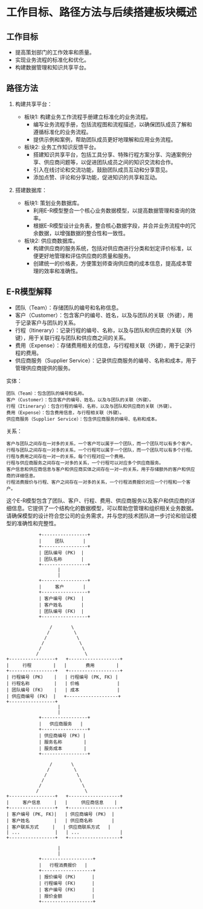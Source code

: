 # 工作目标、路径方法与后续搭建板块概述

## 工作目标

- 提高策划部门的工作效率和质量。
- 实现业务流程的标准化和优化。
- 构建数据管理和知识共享平台。

## 路径方法

1. 构建共享平台：
    - 板块1: 构建业务工作流程手册建立标准化的业务流程。
        - 编写业务流程手册，包括流程图和流程描述，以确保团队成员了解和遵循标准化的业务流程。
        - 提供示例和案例，帮助团队成员更好地理解和应用业务流程。
    - 板块2: 业务工作知识反馈平台。
        - 搭建知识共享平台，包括工具分享、特殊行程方案分享、沟通案例分享、供应商问题等，以促进团队成员之间的知识交流和合作。
        - 引入在线讨论和交流功能，鼓励团队成员互动和分享意见。
        - 添加点赞、评论和分享功能，促进知识的共享和互动。

2. 搭建数据库：
    - 板块1: 策划业务数据库。
        - 利用E-R模型整合一个核心业务数据模型，以提高数据管理和查询的效率。
        - 根据E-R模型设计业务表，整合核心数据字段，并合并业务流程中的冗余数据，以增强数据的整合性和一致性。
    - 板块2: 供应商数据库。
        - 构建供应商的服务系统，包括对供应商进行分类和划定评价标准，以便更好地管理和评估供应商的质量和服务。
        - 创建统一的价格表，方便策划师查询供应商的成本信息，提高成本管理的效率和准确性。

## E-R模型解释

- 团队（Team）：存储团队的编号和名称信息。
- 客户（Customer）：包含客户的编号、姓名，以及与团队的关联（外键），用于记录客户与团队的关系。
- 行程（Itinerary）：记录行程的编号、名称，以及与团队和供应商的关联（外键），用于关联行程与团队和供应商之间的关系。
- 费用（Expense）：存储费用相关的信息，与行程相关联（外键），用于记录行程的费用。
- 供应商服务（Supplier Service）：记录供应商服务的编号、名称和成本，用于管理供应商提供的服务。

实体：

    团队（Team）：包含团队的编号和名称。  
    客户（Customer）：包含客户的编号、姓名，以及与团队的关联（外键）。  
    行程（Itinerary）：包含行程的编号、名称，以及与团队和供应商的关联（外键）。  
    费用（Expense）：包含费用信息，与行程相关联（外键）。  
    供应商服务（Supplier Service）：包含供应商服务的编号、名称和成本。  

关系：

    客户与团队之间存在一对多的关系，一个客户可以属于一个团队，而一个团队可以有多个客户。    
    行程与团队之间存在一对多的关系，一个行程可以属于一个团队，而一个团队可以有多个行程。  
    行程与费用之间存在一对一的关系，每个行程对应一个费用。  
    行程与供应商服务之间存在一对多的关系，一个行程可以对应多个供应商服务。  
    客户信息和供应商信息与客户和供应商实体之间存在一对一的关系，用于存储额外的客户和供应商的详细信息。  
    行程消费报价与行程、客户之间存在一对多的关系，一个行程消费报价对应一个行程和一个客户。  

这个E-R模型包含了团队、客户、行程、费用、供应商服务以及客户和供应商的详细信息。它提供了一个结构化的数据模型，可以帮助您管理和组织相关业务数据。请确保模型的设计符合您公司的业务需求，并与您的技术团队进一步讨论和验证模型的准确性和完整性。

```
            +-----------------+
            |     团队       |
            +-----------------+
            | 团队编号 (PK)  |
            | 团队名称       |
            +-----------------+
                   |
                   |
            +-----------------+
            |     客户       |
            +-----------------+
            | 客户编号 (PK)  |
            | 客户姓名       |
            | 团队编号 (FK)  |
            +-----------------+

                /       \
               /         \
              /           \
             /             \
            /               \
           /                 \
+-----------------+   +-------------------+
|     行程        |   |       费用        |
+-----------------+   +-------------------+
| 行程编号 (PK)    |   | 行程编号 (PK, FK) |
| 行程名称         |   | 价格              |
| 团队编号 (FK)    |   | 成本              |
| 供应商编号 (FK)  |   +-------------------+
+-----------------+
                   |
                   |
            +-----------------+
            |   供应商服务   |
            +-----------------+
            | 供应商编号 (PK) |
            | 服务名称        |
            | 服务成本        |
            +-----------------+

                /       \
               /         \
              /           \
             /             \
            /               \
           /                 \
+-----------------+   +-------------------+
|     客户信息     |   |     供应商信息    |
+-----------------+   +-------------------+
| 客户编号 (PK, FK)|   | 供应商编号 (PK)  |
| 客户姓名         |   | 供应商名称       |
| 客户联系方式     |   | 供应商联系方式   |
| ...             |   | ...               |
+-----------------+   +-------------------+

                   |
                   |
            +-------------------+
            |   行程消费报价   |
            +-------------------+
            | 报价编号 (PK)      |
            | 行程编号 (FK)      |
            | 客户编号 (FK)      |
            | 报价金额           |
            +-------------------+ 
``` 